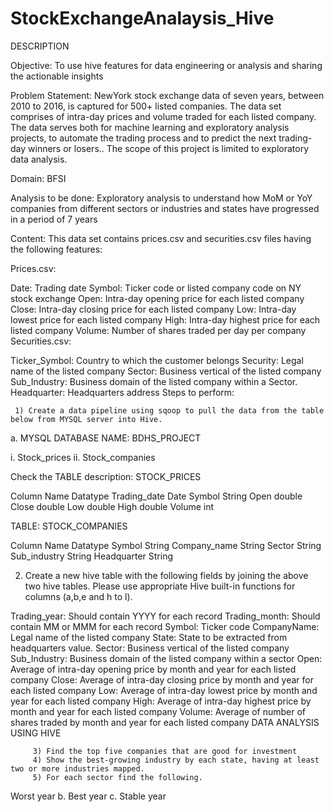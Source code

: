 # StockExchangeAnalaysis_Hive

DESCRIPTION

Objective: To use hive features for data engineering or analysis and sharing the actionable insights

Problem Statement:
NewYork stock exchange data of seven years, between 2010 to 2016, is captured for 500+ listed companies. The data set comprises of intra-day prices and volume traded for each listed company. The data serves both for machine learning and exploratory analysis projects, to automate the trading process and to predict the next trading-day winners or losers.. The scope of this project is limited to exploratory data analysis.

Domain: BFSI

Analysis to be done: Exploratory analysis to understand how MoM or YoY companies from different sectors or industries and states have progressed in a period of 7 years

Content: This data set contains prices.csv and securities.csv files having the following features:

Prices.csv:

Date: Trading date
Symbol: Ticker code or listed company code on NY stock exchange
Open: Intra-day opening price for each listed company
Close: Intra-day closing price for each listed company
Low: Intra-day lowest price for each listed company
High: Intra-day highest price for each listed company
Volume: Number of shares traded per day per company
Securities.csv:

Ticker_Symbol: Country to which the customer belongs
Security: Legal name of the listed company
Sector: Business vertical of the listed company
Sub_Industry: Business domain of the listed company within a Sector.
Headquarter: Headquarters address
Steps to perform:

     1) Create a data pipeline using sqoop to pull the data from the table below from MYSQL server into Hive.

a. MYSQL DATABASE NAME: BDHS_PROJECT

i. Stock_prices
ii. Stock_companies

Check the TABLE description: STOCK_PRICES

Column Name	Datatype
Trading_date	Date
Symbol	String
Open	double
Close	double
Low	double
High	double
Volume	int

TABLE: STOCK_COMPANIES

Column Name	Datatype
Symbol	String
Company_name	String
Sector	String
Sub_industry	String
Headquarter	String

2) Create a new hive table with the following fields by joining the above two hive tables.
Please use appropriate Hive built-in functions for columns (a,b,e and h to l).

Trading_year: Should contain YYYY for each record
Trading_month: Should contain MM or MMM for each record
Symbol: Ticker code
CompanyName: Legal name of the listed company
State: State to be extracted from headquarters value.
Sector: Business vertical of the listed company
Sub_Industry: Business domain of the listed company within a sector
Open: Average of intra-day opening price by month and year for each listed company
Close: Average of intra-day closing price by month and year for each listed company
Low: Average of intra-day lowest price by month and year for each listed company
High: Average of intra-day highest price by month and year for each listed company
Volume: Average of number of shares traded by month and year for each listed company
DATA ANALYSIS USING HIVE


         3) Find the top five companies that are good for investment
         4) Show the best-growing industry by each state, having at least two or more industries mapped.
         5) For each sector find the following.

Worst year
b. Best year
c. Stable year

